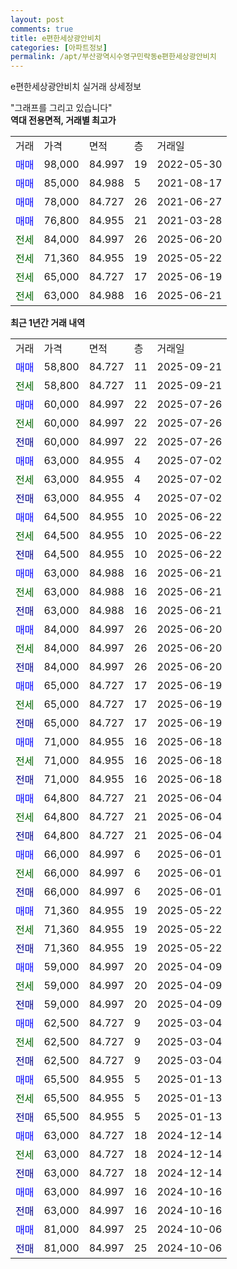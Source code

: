 ```yaml
---
layout: post
comments: true
title: e편한세상광안비치
categories: [아파트정보]
permalink: /apt/부산광역시수영구민락동e편한세상광안비치
---
```


e편한세상광안비치 실거래 상세정보

<script type="text/javascript">
  google.charts.load('current', {'packages':['line', 'corechart']});
  google.charts.setOnLoadCallback(drawChart);

  function drawChart() {
    var data = new google.visualization.DataTable();
    data.addColumn('date', '거래일');
    data.addColumn('number', "매매");
    data.addColumn('number', "전세");
    data.addColumn('number', "전매");

    data.addRows([[new Date(Date.parse("2025-09-21")), 58800, null, null], [new Date(Date.parse("2025-09-21")), null, 58800, null], [new Date(Date.parse("2025-07-26")), 60000, null, null], [new Date(Date.parse("2025-07-26")), null, 60000, null], [new Date(Date.parse("2025-07-26")), null, null, 60000], [new Date(Date.parse("2025-07-02")), 63000, null, null], [new Date(Date.parse("2025-07-02")), null, 63000, null], [new Date(Date.parse("2025-07-02")), null, null, 63000], [new Date(Date.parse("2025-06-22")), 64500, null, null], [new Date(Date.parse("2025-06-22")), null, 64500, null], [new Date(Date.parse("2025-06-22")), null, null, 64500], [new Date(Date.parse("2025-06-21")), 63000, null, null], [new Date(Date.parse("2025-06-21")), null, 63000, null], [new Date(Date.parse("2025-06-21")), null, null, 63000], [new Date(Date.parse("2025-06-20")), 84000, null, null], [new Date(Date.parse("2025-06-20")), null, 84000, null], [new Date(Date.parse("2025-06-20")), null, null, 84000], [new Date(Date.parse("2025-06-19")), 65000, null, null], [new Date(Date.parse("2025-06-19")), null, 65000, null], [new Date(Date.parse("2025-06-19")), null, null, 65000], [new Date(Date.parse("2025-06-18")), 71000, null, null], [new Date(Date.parse("2025-06-18")), null, 71000, null], [new Date(Date.parse("2025-06-18")), null, null, 71000], [new Date(Date.parse("2025-06-04")), 64800, null, null], [new Date(Date.parse("2025-06-04")), null, 64800, null], [new Date(Date.parse("2025-06-04")), null, null, 64800], [new Date(Date.parse("2025-06-01")), 66000, null, null], [new Date(Date.parse("2025-06-01")), null, 66000, null], [new Date(Date.parse("2025-06-01")), null, null, 66000], [new Date(Date.parse("2025-05-22")), 71360, null, null], [new Date(Date.parse("2025-05-22")), null, 71360, null], [new Date(Date.parse("2025-05-22")), null, null, 71360], [new Date(Date.parse("2025-04-09")), 59000, null, null], [new Date(Date.parse("2025-04-09")), null, 59000, null], [new Date(Date.parse("2025-04-09")), null, null, 59000], [new Date(Date.parse("2025-03-04")), 62500, null, null], [new Date(Date.parse("2025-03-04")), null, 62500, null], [new Date(Date.parse("2025-03-04")), null, null, 62500], [new Date(Date.parse("2025-01-13")), 65500, null, null], [new Date(Date.parse("2025-01-13")), null, 65500, null], [new Date(Date.parse("2025-01-13")), null, null, 65500], [new Date(Date.parse("2024-12-14")), 63000, null, null], [new Date(Date.parse("2024-12-14")), null, 63000, null], [new Date(Date.parse("2024-12-14")), null, null, 63000], [new Date(Date.parse("2024-10-16")), 63000, null, null], [new Date(Date.parse("2024-10-16")), null, null, 63000], [new Date(Date.parse("2024-10-06")), 81000, null, null], [new Date(Date.parse("2024-10-06")), null, null, 81000]]);

    var options = {
      hAxis: {
        format: 'yyyy/MM/dd'
      },    
      lineWidth: 0,
      pointsVisible: true,    
      title: '최근 1년간 유형별 실거래가 분포',
      legend: { position: 'bottom' }
    };

    var formatter = new google.visualization.NumberFormat({pattern:'###,###'} );
    formatter.format(data, 1);
    formatter.format(data, 2);
    
    setTimeout(function() {
        var chart = new google.visualization.LineChart(document.getElementById('columnchart_material'));
        chart.draw(data, (options));
        document.getElementById('loading').style.display = 'none';
    }, 200);
  }
</script>


<div id="loading" style="z-index:20; display: block; margin-left: 0px">"그래프를 그리고 있습니다"</div>
<div id="columnchart_material" style="width: 95%; margin-left: 0px; display: block"></div>
<!-- contents start -->
<b>역대 전용면적, 거래별 최고가</b>
<table class="sortable">
    <tr>
      <td>거래</td>
      <td>가격</td>
      <td>면적</td>
      <td>층</td>
      <td>거래일</td>
    </tr>
        <tr>
          <td><a style="color: blue">매매</a></td>
          <td>98,000</td>
          <td>84.997</td>
          <td>19</td>
          <td>2022-05-30</td>
        </tr>            <tr>
          <td><a style="color: blue">매매</a></td>
          <td>85,000</td>
          <td>84.988</td>
          <td>5</td>
          <td>2021-08-17</td>
        </tr>            <tr>
          <td><a style="color: blue">매매</a></td>
          <td>78,000</td>
          <td>84.727</td>
          <td>26</td>
          <td>2021-06-27</td>
        </tr>            <tr>
          <td><a style="color: blue">매매</a></td>
          <td>76,800</td>
          <td>84.955</td>
          <td>21</td>
          <td>2021-03-28</td>
        </tr>        
        <tr>
              <td><a style="color: darkgreen">전세</a></td>
              <td>84,000</td>
              <td>84.997</td>
              <td>26</td>
              <td>2025-06-20</td>
            </tr>            <tr>
              <td><a style="color: darkgreen">전세</a></td>
              <td>71,360</td>
              <td>84.955</td>
              <td>19</td>
              <td>2025-05-22</td>
            </tr>            <tr>
              <td><a style="color: darkgreen">전세</a></td>
              <td>65,000</td>
              <td>84.727</td>
              <td>17</td>
              <td>2025-06-19</td>
            </tr>            <tr>
              <td><a style="color: darkgreen">전세</a></td>
              <td>63,000</td>
              <td>84.988</td>
              <td>16</td>
              <td>2025-06-21</td>
            </tr>        
    
</table>

<b>최근 1년간 거래 내역</b>

<table class="sortable">
    <tr>
      <td>거래</td>
      <td>가격</td>
      <td>면적</td>
      <td>층</td>
      <td>거래일</td>
    </tr>
    <tr>
      <td><a style="color: blue">매매</a></td>
      <td>58,800</td>
      <td>84.727</td>
      <td>11</td>
      <td>2025-09-21</td>
    </tr>          <tr>
      <td><a style="color: darkgreen">전세</a></td>
      <td>58,800</td>
      <td>84.727</td>
      <td>11</td>
      <td>2025-09-21</td>
    </tr>          <tr>
      <td><a style="color: blue">매매</a></td>
      <td>60,000</td>
      <td>84.997</td>
      <td>22</td>
      <td>2025-07-26</td>
    </tr>          <tr>
      <td><a style="color: darkgreen">전세</a></td>
      <td>60,000</td>
      <td>84.997</td>
      <td>22</td>
      <td>2025-07-26</td>
    </tr>          <tr>
      <td><a style="color: darkblue">전매</a></td>
      <td>60,000</td>
      <td>84.997</td>
      <td>22</td>
      <td>2025-07-26</td>
    </tr>          <tr>
      <td><a style="color: blue">매매</a></td>
      <td>63,000</td>
      <td>84.955</td>
      <td>4</td>
      <td>2025-07-02</td>
    </tr>          <tr>
      <td><a style="color: darkgreen">전세</a></td>
      <td>63,000</td>
      <td>84.955</td>
      <td>4</td>
      <td>2025-07-02</td>
    </tr>          <tr>
      <td><a style="color: darkblue">전매</a></td>
      <td>63,000</td>
      <td>84.955</td>
      <td>4</td>
      <td>2025-07-02</td>
    </tr>          <tr>
      <td><a style="color: blue">매매</a></td>
      <td>64,500</td>
      <td>84.955</td>
      <td>10</td>
      <td>2025-06-22</td>
    </tr>          <tr>
      <td><a style="color: darkgreen">전세</a></td>
      <td>64,500</td>
      <td>84.955</td>
      <td>10</td>
      <td>2025-06-22</td>
    </tr>          <tr>
      <td><a style="color: darkblue">전매</a></td>
      <td>64,500</td>
      <td>84.955</td>
      <td>10</td>
      <td>2025-06-22</td>
    </tr>          <tr>
      <td><a style="color: blue">매매</a></td>
      <td>63,000</td>
      <td>84.988</td>
      <td>16</td>
      <td>2025-06-21</td>
    </tr>          <tr>
      <td><a style="color: darkgreen">전세</a></td>
      <td>63,000</td>
      <td>84.988</td>
      <td>16</td>
      <td>2025-06-21</td>
    </tr>          <tr>
      <td><a style="color: darkblue">전매</a></td>
      <td>63,000</td>
      <td>84.988</td>
      <td>16</td>
      <td>2025-06-21</td>
    </tr>          <tr>
      <td><a style="color: blue">매매</a></td>
      <td>84,000</td>
      <td>84.997</td>
      <td>26</td>
      <td>2025-06-20</td>
    </tr>          <tr>
      <td><a style="color: darkgreen">전세</a></td>
      <td>84,000</td>
      <td>84.997</td>
      <td>26</td>
      <td>2025-06-20</td>
    </tr>          <tr>
      <td><a style="color: darkblue">전매</a></td>
      <td>84,000</td>
      <td>84.997</td>
      <td>26</td>
      <td>2025-06-20</td>
    </tr>          <tr>
      <td><a style="color: blue">매매</a></td>
      <td>65,000</td>
      <td>84.727</td>
      <td>17</td>
      <td>2025-06-19</td>
    </tr>          <tr>
      <td><a style="color: darkgreen">전세</a></td>
      <td>65,000</td>
      <td>84.727</td>
      <td>17</td>
      <td>2025-06-19</td>
    </tr>          <tr>
      <td><a style="color: darkblue">전매</a></td>
      <td>65,000</td>
      <td>84.727</td>
      <td>17</td>
      <td>2025-06-19</td>
    </tr>          <tr>
      <td><a style="color: blue">매매</a></td>
      <td>71,000</td>
      <td>84.955</td>
      <td>16</td>
      <td>2025-06-18</td>
    </tr>          <tr>
      <td><a style="color: darkgreen">전세</a></td>
      <td>71,000</td>
      <td>84.955</td>
      <td>16</td>
      <td>2025-06-18</td>
    </tr>          <tr>
      <td><a style="color: darkblue">전매</a></td>
      <td>71,000</td>
      <td>84.955</td>
      <td>16</td>
      <td>2025-06-18</td>
    </tr>          <tr>
      <td><a style="color: blue">매매</a></td>
      <td>64,800</td>
      <td>84.727</td>
      <td>21</td>
      <td>2025-06-04</td>
    </tr>          <tr>
      <td><a style="color: darkgreen">전세</a></td>
      <td>64,800</td>
      <td>84.727</td>
      <td>21</td>
      <td>2025-06-04</td>
    </tr>          <tr>
      <td><a style="color: darkblue">전매</a></td>
      <td>64,800</td>
      <td>84.727</td>
      <td>21</td>
      <td>2025-06-04</td>
    </tr>          <tr>
      <td><a style="color: blue">매매</a></td>
      <td>66,000</td>
      <td>84.997</td>
      <td>6</td>
      <td>2025-06-01</td>
    </tr>          <tr>
      <td><a style="color: darkgreen">전세</a></td>
      <td>66,000</td>
      <td>84.997</td>
      <td>6</td>
      <td>2025-06-01</td>
    </tr>          <tr>
      <td><a style="color: darkblue">전매</a></td>
      <td>66,000</td>
      <td>84.997</td>
      <td>6</td>
      <td>2025-06-01</td>
    </tr>          <tr>
      <td><a style="color: blue">매매</a></td>
      <td>71,360</td>
      <td>84.955</td>
      <td>19</td>
      <td>2025-05-22</td>
    </tr>          <tr>
      <td><a style="color: darkgreen">전세</a></td>
      <td>71,360</td>
      <td>84.955</td>
      <td>19</td>
      <td>2025-05-22</td>
    </tr>          <tr>
      <td><a style="color: darkblue">전매</a></td>
      <td>71,360</td>
      <td>84.955</td>
      <td>19</td>
      <td>2025-05-22</td>
    </tr>          <tr>
      <td><a style="color: blue">매매</a></td>
      <td>59,000</td>
      <td>84.997</td>
      <td>20</td>
      <td>2025-04-09</td>
    </tr>          <tr>
      <td><a style="color: darkgreen">전세</a></td>
      <td>59,000</td>
      <td>84.997</td>
      <td>20</td>
      <td>2025-04-09</td>
    </tr>          <tr>
      <td><a style="color: darkblue">전매</a></td>
      <td>59,000</td>
      <td>84.997</td>
      <td>20</td>
      <td>2025-04-09</td>
    </tr>          <tr>
      <td><a style="color: blue">매매</a></td>
      <td>62,500</td>
      <td>84.727</td>
      <td>9</td>
      <td>2025-03-04</td>
    </tr>          <tr>
      <td><a style="color: darkgreen">전세</a></td>
      <td>62,500</td>
      <td>84.727</td>
      <td>9</td>
      <td>2025-03-04</td>
    </tr>          <tr>
      <td><a style="color: darkblue">전매</a></td>
      <td>62,500</td>
      <td>84.727</td>
      <td>9</td>
      <td>2025-03-04</td>
    </tr>          <tr>
      <td><a style="color: blue">매매</a></td>
      <td>65,500</td>
      <td>84.955</td>
      <td>5</td>
      <td>2025-01-13</td>
    </tr>          <tr>
      <td><a style="color: darkgreen">전세</a></td>
      <td>65,500</td>
      <td>84.955</td>
      <td>5</td>
      <td>2025-01-13</td>
    </tr>          <tr>
      <td><a style="color: darkblue">전매</a></td>
      <td>65,500</td>
      <td>84.955</td>
      <td>5</td>
      <td>2025-01-13</td>
    </tr>          <tr>
      <td><a style="color: blue">매매</a></td>
      <td>63,000</td>
      <td>84.727</td>
      <td>18</td>
      <td>2024-12-14</td>
    </tr>          <tr>
      <td><a style="color: darkgreen">전세</a></td>
      <td>63,000</td>
      <td>84.727</td>
      <td>18</td>
      <td>2024-12-14</td>
    </tr>          <tr>
      <td><a style="color: darkblue">전매</a></td>
      <td>63,000</td>
      <td>84.727</td>
      <td>18</td>
      <td>2024-12-14</td>
    </tr>          <tr>
      <td><a style="color: blue">매매</a></td>
      <td>63,000</td>
      <td>84.997</td>
      <td>16</td>
      <td>2024-10-16</td>
    </tr>          <tr>
      <td><a style="color: darkblue">전매</a></td>
      <td>63,000</td>
      <td>84.997</td>
      <td>16</td>
      <td>2024-10-16</td>
    </tr>          <tr>
      <td><a style="color: blue">매매</a></td>
      <td>81,000</td>
      <td>84.997</td>
      <td>25</td>
      <td>2024-10-06</td>
    </tr>          <tr>
      <td><a style="color: darkblue">전매</a></td>
      <td>81,000</td>
      <td>84.997</td>
      <td>25</td>
      <td>2024-10-06</td>
    </tr>      </table>
<!-- contents end -->    

